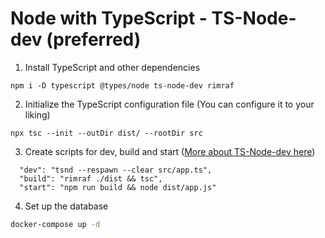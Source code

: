 # Node with TypeScript - TS-Node-dev (preferred)

1. Install TypeScript and other dependencies

```
npm i -D typescript @types/node ts-node-dev rimraf
```

2. Initialize the TypeScript configuration file (You can configure it to your liking)

```
npx tsc --init --outDir dist/ --rootDir src
```

3. Create scripts for dev, build and start ([More about TS-Node-dev here](https://www.npmjs.com/package/ts-node-dev))

```
  "dev": "tsnd --respawn --clear src/app.ts",
  "build": "rimraf ./dist && tsc",
  "start": "npm run build && node dist/app.js"
```

4. Set up the database

```bash
docker-compose up -d
```
